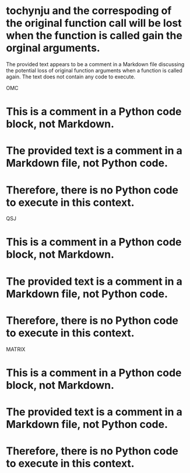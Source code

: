 # tochynju and the correspoding of the original function call will be lost when the function is called gain the orginal arguments.

The provided text appears to be a comment in a Markdown file discussing the potential loss of original function arguments when a function is called again. The text does not contain any code to execute.

OMC
# This is a comment in a Python code block, not Markdown.
# The provided text is a comment in a Markdown file, not Python code.
# Therefore, there is no Python code to execute in this context.

QSJ
# This is a comment in a Python code block, not Markdown.
# The provided text is a comment in a Markdown file, not Python code.
# Therefore, there is no Python code to execute in this context.

MATRIX
# This is a comment in a Python code block, not Markdown.
# The provided text is a comment in a Markdown file, not Python code.
# Therefore, there is no Python code to execute in this context.

